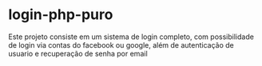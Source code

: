 # login-php-puro

Este projeto consiste em um sistema de login completo, com possibilidade de login via contas do facebook ou google, 
além de autenticação de usuario e recuperação de senha por email
